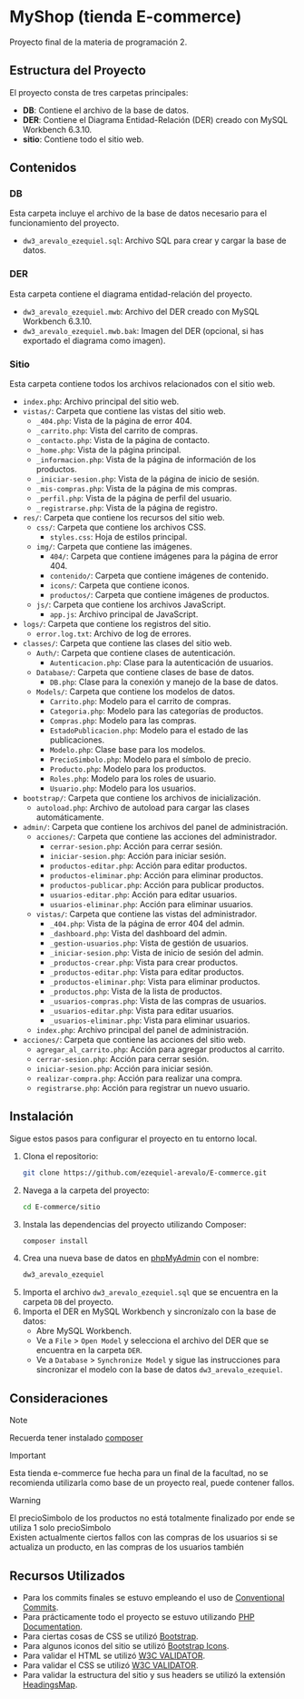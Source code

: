 # MyShop (tienda E-commerce)

Proyecto final de la materia de programación 2.

## Estructura del Proyecto

El proyecto consta de tres carpetas principales:

- **DB**: Contiene el archivo de la base de datos.
- **DER**: Contiene el Diagrama Entidad-Relación (DER) creado con MySQL Workbench 6.3.10.
- **sitio**: Contiene todo el sitio web.

## Contenidos

### DB

Esta carpeta incluye el archivo de la base de datos necesario para el funcionamiento del proyecto.

- `dw3_arevalo_ezequiel.sql`: Archivo SQL para crear y cargar la base de datos.

### DER

Esta carpeta contiene el diagrama entidad-relación del proyecto.

- `dw3_arevalo_ezequiel.mwb`: Archivo del DER creado con MySQL Workbench 6.3.10.
- `dw3_arevalo_ezequiel.mwb.bak`: Imagen del DER (opcional, si has exportado el diagrama como imagen).

### Sitio

Esta carpeta contiene todos los archivos relacionados con el sitio web.

- `index.php`: Archivo principal del sitio web.
- `vistas/`: Carpeta que contiene las vistas del sitio web.
  - `_404.php`: Vista de la página de error 404.
  - `_carrito.php`: Vista del carrito de compras.
  - `_contacto.php`: Vista de la página de contacto.
  - `_home.php`: Vista de la página principal.
  - `_informacion.php`: Vista de la página de información de los productos.
  - `_iniciar-sesion.php`: Vista de la página de inicio de sesión.
  - `_mis-compras.php`: Vista de la página de mis compras.
  - `_perfil.php`: Vista de la página de perfil del usuario.
  - `_registrarse.php`: Vista de la página de registro.
- `res/`: Carpeta que contiene los recursos del sitio web.
  - `css/`: Carpeta que contiene los archivos CSS.
    - `styles.css`: Hoja de estilos principal.
  - `img/`: Carpeta que contiene las imágenes.
    - `404/`: Carpeta que contiene imágenes para la página de error 404.
    - `contenido/`: Carpeta que contiene imágenes de contenido.
    - `icons/`: Carpeta que contiene iconos.
    - `productos/`: Carpeta que contiene imágenes de productos.
  - `js/`: Carpeta que contiene los archivos JavaScript.
    - `app.js`: Archivo principal de JavaScript.
- `logs/`: Carpeta que contiene los registros del sitio.
  - `error.log.txt`: Archivo de log de errores.
- `classes/`: Carpeta que contiene las clases del sitio web.
  - `Auth/`: Carpeta que contiene clases de autenticación.
    - `Autenticacion.php`: Clase para la autenticación de usuarios.
  - `Database/`: Carpeta que contiene clases de base de datos.
    - `DB.php`: Clase para la conexión y manejo de la base de datos.
  - `Models/`: Carpeta que contiene los modelos de datos.
    - `Carrito.php`: Modelo para el carrito de compras.
    - `Categoria.php`: Modelo para las categorías de productos.
    - `Compras.php`: Modelo para las compras.
    - `EstadoPublicacion.php`: Modelo para el estado de las publicaciones.
    - `Modelo.php`: Clase base para los modelos.
    - `PrecioSimbolo.php`: Modelo para el símbolo de precio.
    - `Producto.php`: Modelo para los productos.
    - `Roles.php`: Modelo para los roles de usuario.
    - `Usuario.php`: Modelo para los usuarios.
- `bootstrap/`: Carpeta que contiene los archivos de inicialización.
  - `autoload.php`: Archivo de autoload para cargar las clases automáticamente.
- `admin/`: Carpeta que contiene los archivos del panel de administración.
  - `acciones/`: Carpeta que contiene las acciones del administrador.
    - `cerrar-sesion.php`: Acción para cerrar sesión.
    - `iniciar-sesion.php`: Acción para iniciar sesión.
    - `productos-editar.php`: Acción para editar productos.
    - `productos-eliminar.php`: Acción para eliminar productos.
    - `productos-publicar.php`: Acción para publicar productos.
    - `usuarios-editar.php`: Acción para editar usuarios.
    - `usuarios-eliminar.php`: Acción para eliminar usuarios.
  - `vistas/`: Carpeta que contiene las vistas del administrador.
    - `_404.php`: Vista de la página de error 404 del admin.
    - `_dashboard.php`: Vista del dashboard del admin.
    - `_gestion-usuarios.php`: Vista de gestión de usuarios.
    - `_iniciar-sesion.php`: Vista de inicio de sesión del admin.
    - `_productos-crear.php`: Vista para crear productos.
    - `_productos-editar.php`: Vista para editar productos.
    - `_productos-eliminar.php`: Vista para eliminar productos.
    - `_productos.php`: Vista de la lista de productos.
    - `_usuarios-compras.php`: Vista de las compras de usuarios.
    - `_usuarios-editar.php`: Vista para editar usuarios.
    - `_usuarios-eliminar.php`: Vista para eliminar usuarios.
  - `index.php`: Archivo principal del panel de administración.
- `acciones/`: Carpeta que contiene las acciones del sitio web.
  - `agregar_al_carrito.php`: Acción para agregar productos al carrito.
  - `cerrar-sesion.php`: Acción para cerrar sesión.
  - `iniciar-sesion.php`: Acción para iniciar sesión.
  - `realizar-compra.php`: Acción para realizar una compra.
  - `registrarse.php`: Acción para registrar un nuevo usuario.

## Instalación

Sigue estos pasos para configurar el proyecto en tu entorno local.

1. Clona el repositorio:
    ```bash
    git clone https://github.com/ezequiel-arevalo/E-commerce.git
    ```
2. Navega a la carpeta del proyecto:
    ```bash
    cd E-commerce/sitio
    ```
3. Instala las dependencias del proyecto utilizando Composer:
    ```bash
    composer install
    ```
4. Crea una nueva base de datos en [phpMyAdmin](http://localhost/phpmyadmin/) con el nombre:
    ```sql
    dw3_arevalo_ezequiel
    ```
5. Importa el archivo `dw3_arevalo_ezequiel.sql` que se encuentra en la carpeta `DB` del proyecto.
6. Importa el DER en MySQL Workbench y sincronízalo con la base de datos:
    - Abre MySQL Workbench.
    - Ve a `File` > `Open Model` y selecciona el archivo del DER que se encuentra en la carpeta `DER`.
    - Ve a `Database` > `Synchronize Model` y sigue las instrucciones para sincronizar el modelo con la base de datos `dw3_arevalo_ezequiel`.

## Consideraciones

> [!NOTE]
> Recuerda tener instalado [composer](https://getcomposer.org/)

> [!IMPORTANT]
> Esta tienda e-commerce fue hecha para un final de la facultad, no se recomienda utilizarla como base de un proyecto real, puede contener fallos.

> [!WARNING]
> El precioSimbolo de los productos no está totalmente finalizado por ende se utiliza 1 solo precioSimbolo <br>
> Existen actualmente ciertos fallos con las compras de los usuarios si se actualiza un producto, en las compras de los usuarios también

## Recursos Utilizados

- Para los commits finales se estuvo empleando el uso de [Conventional Commits](https://www.conventionalcommits.org/en/v1.0.0/).
- Para prácticamente todo el proyecto se estuvo utilizando [PHP Documentation](https://www.php.net/manual/es/).
- Para ciertas cosas de CSS se utilizó [Bootstrap](https://getbootstrap.com/).
- Para algunos iconos del sitio se utilizó [Bootstrap Icons](https://icons.getbootstrap.com/).
- Para validar el HTML se utilizó [W3C VALIDATOR](https://validator.w3.org/#validate_by_input).
- Para validar el CSS se utilizó [W3C VALIDATOR](https://jigsaw.w3.org/css-validator/#validate_by_input).
- Para validar la estructura del sitio y sus headers se utilizó la extensión [HeadingsMap](https://chromewebstore.google.com/detail/headingsmap/flbjommegcjonpdmenkdiocclhjacmbi).
